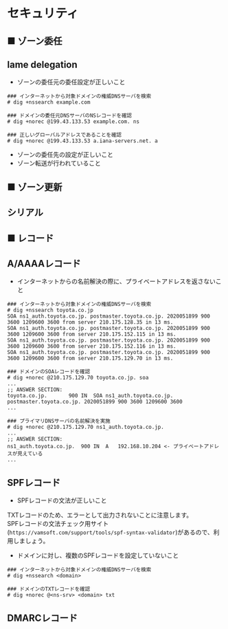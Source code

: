 # セキュリティ
## ■ ゾーン委任
## lame delegation
- ゾーンの委任元の委任設定が正しいこと
```
### インターネットから対象ドメインの権威DNSサーバを検索
# dig +nssearch example.com

### ドメインの委任元DNSサーバのNSレコードを確認
# dig +norec @199.43.133.53 example.com. ns

### 正しいグローバルアドレスであることを確認
# dig +norec @199.43.133.53 a.iana-servers.net. a
```
- ゾーンの委任先の設定が正しいこと
- ゾーン転送が行われていること

## ■ ゾーン更新
## シリアル

## ■ レコード
## A/AAAAレコード
- インターネットからの名前解決の際に、プライベートアドレスを返さないこと
```
### インターネットから対象ドメインの権威DNSサーバを検索
# dig +nssearch toyota.co.jp
SOA ns1_auth.toyota.co.jp. postmaster.toyota.co.jp. 2020051899 900 3600 1209600 3600 from server 210.175.128.35 in 13 ms.
SOA ns1_auth.toyota.co.jp. postmaster.toyota.co.jp. 2020051899 900 3600 1209600 3600 from server 210.175.152.115 in 13 ms.
SOA ns1_auth.toyota.co.jp. postmaster.toyota.co.jp. 2020051899 900 3600 1209600 3600 from server 210.175.152.116 in 13 ms.
SOA ns1_auth.toyota.co.jp. postmaster.toyota.co.jp. 2020051899 900 3600 1209600 3600 from server 210.175.129.70 in 13 ms.

### ドメインのSOAレコードを確認
# dig +norec @210.175.129.70 toyota.co.jp. soa
...
;; ANSWER SECTION:
toyota.co.jp.		900	IN	SOA	ns1_auth.toyota.co.jp. postmaster.toyota.co.jp. 2020051899 900 3600 1209600 3600
...

### プライマリDNSサーバの名前解決を実施
# dig +norec @210.175.129.70 ns1_auth.toyota.co.jp.
...
;; ANSWER SECTION:
ns1_auth.toyota.co.jp.	900	IN	A	192.168.10.204 <- プライベートアドレスが見えている
...
```

## SPFレコード
- SPFレコードの文法が正しいこと

TXTレコードのため、エラーとして出力されないことに注意します。  
SPFレコードの文法チェック用サイト(`https://vamsoft.com/support/tools/spf-syntax-validator`)があるので、利用しましょう。
- ドメインに対し、複数のSPFレコードを設定していないこと
```
### インターネットから対象ドメインの権威DNSサーバを検索
# dig +nssearch <domain>

### ドメインのTXTレコードを確認
# dig +norec @<ns-srv> <domain> txt
```

## DMARCレコード
